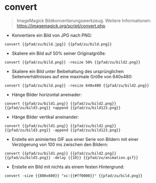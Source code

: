 # convert

> ImageMagick Bildkonvertierungswerkzeug.
> Weitere Informationen: <https://imagemagick.org/script/convert.php>.

- Konvertiere ein Bild von JPG nach PNG:

`convert {{pfad/zu/bild.jpg}} {{pfad/zu/bild.png}}`

- Skaliere ein Bild auf 50% seiner Originalgröße:

`convert {{pfad/zu/bild.png}} -resize 50% {{pfad/zu/bild2.png}}`

- Skaliere ein Bild unter Beibehaltung des ursprünglichen Seitenverhältnisses auf eine maximale Größe von 640x480:

`convert {{pfad/zu/bild.png}} -resize 640x480 {{pfad/zu/bild2.png}}`

- Hänge Bilder horizontal aneinader:

`convert {{pfad/zu/bild1.png}} {{pfad/zu/bild2.png}} {{pfad/zu/bild3.png}} +append {{pfad/zu/bild123.png}}`

- Hänge Bilder vertikal aneinander:

`convert {{pfad/zu/bild1.png}} {{pfad/zu/bild2.png}} {{pfad/zu/bild3.png}} -append {{pfad/zu/bild123.png}}`

- Erstelle ein animiertes GIF aus einer Serie von Bildern mit einer Verzögerung von 100 ms zwischen den Bildern:

`convert {{pfad/zu/bild1.png}} {{pfad/zu/bild2.png}} {{pfad/zu/bild3.png}} -delay {{10}} {{pfad/zu/animation.gif}}`

- Erstelle ein Bild mit nichts als einem festen Hintergrund:

`convert -size {{800x600}} "xc:{{#ff0000}}" {{pfad/zu/bild.png}}`
